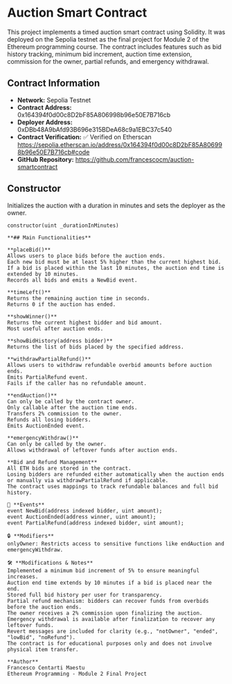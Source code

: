 # Auction Smart Contract

This project implements a timed auction smart contract using Solidity. It was deployed on the Sepolia testnet as the final project for Module 2 of the Ethereum programming course. The contract includes features such as bid history tracking, minimum bid increment, auction time extension, commission for the owner, partial refunds, and emergency withdrawal.

## Contract Information

- **Network:** Sepolia Testnet  
- **Contract Address:** 0x164394f0d00c8D2bF85A806998b96e50E7B716cb 
- **Deployer Address:** 0xDBb48A9bAfd93B696e315BDeA68c9a1EBC37c540  
- **Contract Verification:** ✅ Verified on Etherscan https://sepolia.etherscan.io/address/0x164394f0d00c8D2bF85A806998b96e50E7B716cb#code 
- **GitHub Repository:** https://github.com/francescocm/auction-smartcontract  

## Constructor

Initializes the auction with a duration in minutes and sets the deployer as the owner.
```solidity
constructor(uint _durationInMinutes)

**## Main Functionalities**

**placeBid()**
Allows users to place bids before the auction ends.
Each new bid must be at least 5% higher than the current highest bid.
If a bid is placed within the last 10 minutes, the auction end time is extended by 10 minutes.
Records all bids and emits a NewBid event.

**timeLeft()**
Returns the remaining auction time in seconds.
Returns 0 if the auction has ended.

**showWinner()**
Returns the current highest bidder and bid amount.
Most useful after auction ends.

**showBidHistory(address bidder)**
Returns the list of bids placed by the specified address.

**withdrawPartialRefund()**
Allows users to withdraw refundable overbid amounts before auction ends.
Emits PartialRefund event.
Fails if the caller has no refundable amount.

**endAuction()**
Can only be called by the contract owner.
Only callable after the auction time ends.
Transfers 2% commission to the owner.
Refunds all losing bidders.
Emits AuctionEnded event.

**emergencyWithdraw()**
Can only be called by the owner.
Allows withdrawal of leftover funds after auction ends.

**Bid and Refund Management**
All ETH bids are stored in the contract.
Losing bidders are refunded either automatically when the auction ends or manually via withdrawPartialRefund if applicable.
The contract uses mappings to track refundable balances and full bid history.

📌 **Events**
event NewBid(address indexed bidder, uint amount);
event AuctionEnded(address winner, uint amount);
event PartialRefund(address indexed bidder, uint amount);

🔒 **Modifiers**
onlyOwner: Restricts access to sensitive functions like endAuction and emergencyWithdraw.

🛠 **Modifications & Notes**
Implemented a minimum bid increment of 5% to ensure meaningful increases.
Auction end time extends by 10 minutes if a bid is placed near the end.
Stored full bid history per user for transparency.
Partial refund mechanism: bidders can recover funds from overbids before the auction ends.
The owner receives a 2% commission upon finalizing the auction.
Emergency withdrawal is available after finalization to recover any leftover funds.
Revert messages are included for clarity (e.g., "notOwner", "ended", "lowBid", "noRefund").
The contract is for educational purposes only and does not involve physical item transfer.

**Author**
Francesco Centarti Maestu
Ethereum Programming - Module 2 Final Project
